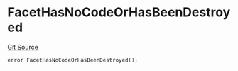 # FacetHasNoCodeOrHasBeenDestroyed
[Git Source](https://github.com/thrackle-io/rules-engine/blob/15c1cde2fd5aa8a9b7955757546796aaaf1249b9/src/client/token/handler/diamond/HandlerDiamond.sol)


```solidity
error FacetHasNoCodeOrHasBeenDestroyed();
```

